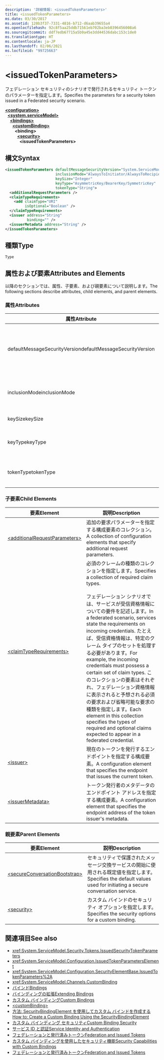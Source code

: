```yaml
---
description: '詳細情報: <issuedTokenParameters>'
title: <issuedTokenParameters>
ms.date: 03/30/2017
ms.assetid: 120b3f37-7331-4816-b712-d6aab39655a4
ms.openlocfilehash: 92c8f5aa25ddb71561eb702ba3eb0396456008a6
ms.sourcegitcommit: ddf7edb67715a5b9a45e3dd44536dabc153c1de0
ms.translationtype: HT
ms.contentlocale: ja-JP
ms.lasthandoff: 02/06/2021
ms.locfileid: "99725663"
---
```

# \<issuedTokenParameters>

<span data-ttu-id="52acc-102">フェデレーション セキュリティのシナリオで発行されるセキュリティ トークンのパラメーターを指定します。</span><span class="sxs-lookup"><span data-stu-id="52acc-102">Specifies the parameters for a security token issued in a Federated security scenario.</span></span>  
  
[**\<configuration>**](../configuration-element.md)\
&nbsp;&nbsp;[**\<system.serviceModel>**](system-servicemodel.md)\
&nbsp;&nbsp;&nbsp;&nbsp;[**\<bindings>**](bindings.md)\
&nbsp;&nbsp;&nbsp;&nbsp;&nbsp;&nbsp;[**\<customBinding>**](custombinding.md)\
&nbsp;&nbsp;&nbsp;&nbsp;&nbsp;&nbsp;&nbsp;&nbsp;**\<binding>**\
&nbsp;&nbsp;&nbsp;&nbsp;&nbsp;&nbsp;&nbsp;&nbsp;&nbsp;&nbsp;[**\<security>**](security-of-custombinding.md)\
&nbsp;&nbsp;&nbsp;&nbsp;&nbsp;&nbsp;&nbsp;&nbsp;&nbsp;&nbsp;&nbsp;&nbsp;**\<issuedTokenParameters>**  
  
## <a name="syntax"></a><span data-ttu-id="52acc-103">構文</span><span class="sxs-lookup"><span data-stu-id="52acc-103">Syntax</span></span>  
  
```xml  
<issuedTokenParameters defaultMessageSecurityVersion="System.ServiceModel.MessageSecurityVersion"
                       inclusionMode="AlwaysToInitiator/AlwaysToRecipient/Never/Once"
                       keySize="Integer"
                       keyType="AsymmetricKey/BearerKey/SymmetricKey"
                       tokenType="String">
  <additionalRequestParameters />
  <claimTypeRequirements>
    <add claimType="URI"
         isOptional="Boolean" />
  </claimTypeRequirements>
  <issuer address="String"
          binding="" />
  <issuerMetadata address="String" />
</issuedTokenParameters>
```  
  
## <a name="type"></a><span data-ttu-id="52acc-104">種類</span><span class="sxs-lookup"><span data-stu-id="52acc-104">Type</span></span>  

 `Type`  
  
## <a name="attributes-and-elements"></a><span data-ttu-id="52acc-105">属性および要素</span><span class="sxs-lookup"><span data-stu-id="52acc-105">Attributes and Elements</span></span>  

 <span data-ttu-id="52acc-106">以降のセクションでは、属性、子要素、および親要素について説明します。</span><span class="sxs-lookup"><span data-stu-id="52acc-106">The following sections describe attributes, child elements, and parent elements.</span></span>  
  
### <a name="attributes"></a><span data-ttu-id="52acc-107">属性</span><span class="sxs-lookup"><span data-stu-id="52acc-107">Attributes</span></span>  
  
|<span data-ttu-id="52acc-108">属性</span><span class="sxs-lookup"><span data-stu-id="52acc-108">Attribute</span></span>|<span data-ttu-id="52acc-109">説明</span><span class="sxs-lookup"><span data-stu-id="52acc-109">Description</span></span>|  
|---------------|-----------------|  
|<span data-ttu-id="52acc-110">defaultMessageSecurityVersion</span><span class="sxs-lookup"><span data-stu-id="52acc-110">defaultMessageSecurityVersion</span></span>|<span data-ttu-id="52acc-111">バインドでサポートする必要があるセキュリティ仕様 (WS-Security、WS-Trust、WS-Secure Conversation、および WS-Security Policy) のバージョンを指定します。</span><span class="sxs-lookup"><span data-stu-id="52acc-111">Specifies the versions of the security specifications, (WS-Security, WS-Trust, WS-Secure Conversation and WS-Security Policy) that must be supported by the binding.</span></span> <span data-ttu-id="52acc-112">この値は、<xref:System.ServiceModel.MessageSecurityVersion> 型です。</span><span class="sxs-lookup"><span data-stu-id="52acc-112">This value is of type <xref:System.ServiceModel.MessageSecurityVersion>.</span></span>|  
|<span data-ttu-id="52acc-113">inclusionMode</span><span class="sxs-lookup"><span data-stu-id="52acc-113">inclusionMode</span></span>|<span data-ttu-id="52acc-114">トークン包含要件を指定します。</span><span class="sxs-lookup"><span data-stu-id="52acc-114">Specifies the token inclusion requirements.</span></span> <span data-ttu-id="52acc-115">この属性は <xref:System.ServiceModel.Security.Tokens.SecurityTokenInclusionMode> 型です。</span><span class="sxs-lookup"><span data-stu-id="52acc-115">This attribute is of type <xref:System.ServiceModel.Security.Tokens.SecurityTokenInclusionMode>.</span></span>|  
|<span data-ttu-id="52acc-116">keySize</span><span class="sxs-lookup"><span data-stu-id="52acc-116">keySize</span></span>|<span data-ttu-id="52acc-117">トークン キー サイズを指定する整数。</span><span class="sxs-lookup"><span data-stu-id="52acc-117">An integer that specifies the token key size.</span></span> <span data-ttu-id="52acc-118">既定値は 256 です。</span><span class="sxs-lookup"><span data-stu-id="52acc-118">The default value is 256.</span></span>|  
|<span data-ttu-id="52acc-119">keyType</span><span class="sxs-lookup"><span data-stu-id="52acc-119">keyType</span></span>|<span data-ttu-id="52acc-120">キーの型を指定する <xref:System.IdentityModel.Tokens.SecurityKeyType> の有効な値。</span><span class="sxs-lookup"><span data-stu-id="52acc-120">A valid value of <xref:System.IdentityModel.Tokens.SecurityKeyType> that specifies the key type.</span></span> <span data-ttu-id="52acc-121">既定では、 `SymmetricKey`です。</span><span class="sxs-lookup"><span data-stu-id="52acc-121">The default is `SymmetricKey`.</span></span>|  
|<span data-ttu-id="52acc-122">tokenType</span><span class="sxs-lookup"><span data-stu-id="52acc-122">tokenType</span></span>|<span data-ttu-id="52acc-123">トークンの種類を指定する文字列。</span><span class="sxs-lookup"><span data-stu-id="52acc-123">A string that specifies the token type.</span></span> <span data-ttu-id="52acc-124">既定値は "http://docs.oasis-open.org/wss/oasis-wss-saml-token-profile-1.1#SAML" です。</span><span class="sxs-lookup"><span data-stu-id="52acc-124">The default is "http://docs.oasis-open.org/wss/oasis-wss-saml-token-profile-1.1#SAML".</span></span>|  
  
### <a name="child-elements"></a><span data-ttu-id="52acc-125">子要素</span><span class="sxs-lookup"><span data-stu-id="52acc-125">Child Elements</span></span>  
  
|<span data-ttu-id="52acc-126">要素</span><span class="sxs-lookup"><span data-stu-id="52acc-126">Element</span></span>|<span data-ttu-id="52acc-127">説明</span><span class="sxs-lookup"><span data-stu-id="52acc-127">Description</span></span>|  
|-------------|-----------------|  
|[\<additionalRequestParameters>](additionalrequestparameters-element.md)|<span data-ttu-id="52acc-128">追加の要求パラメーターを指定する構成要素のコレクション。</span><span class="sxs-lookup"><span data-stu-id="52acc-128">A collection of configuration elements that specify additional request parameters.</span></span>|  
|[\<claimTypeRequirements>](claimtyperequirements-element.md)|<span data-ttu-id="52acc-129">必須のクレームの種類のコレクションを指定します。</span><span class="sxs-lookup"><span data-stu-id="52acc-129">Specifies a collection of required claim types.</span></span><br /><br /> <span data-ttu-id="52acc-130">フェデレーション シナリオでは、サービスが受信資格情報についての要件を記述します。</span><span class="sxs-lookup"><span data-stu-id="52acc-130">In a federated scenario, services state the requirements on incoming credentials.</span></span> <span data-ttu-id="52acc-131">たとえば、受信資格情報は、特定のクレーム タイプのセットを処理する必要があります。</span><span class="sxs-lookup"><span data-stu-id="52acc-131">For example, the incoming credentials must possess a certain set of claim types.</span></span> <span data-ttu-id="52acc-132">このコレクションの要素はそれぞれ、フェデレーション資格情報に表示されると予想される必須の要求および省略可能な要求の種類を指定します。</span><span class="sxs-lookup"><span data-stu-id="52acc-132">Each element in this collection specifies the types of required and optional claims expected to appear in a federated credential.</span></span>|  
|[\<issuer>](issuer-of-issuedtokenparameters.md)|<span data-ttu-id="52acc-133">現在のトークンを発行するエンドポイントを指定する構成要素。</span><span class="sxs-lookup"><span data-stu-id="52acc-133">A configuration element that specifies the endpoint that issues the current token.</span></span>|  
|[\<issuerMetadata>](issuermetadata-of-issuedtokenparameters.md)|<span data-ttu-id="52acc-134">トークン発行者のメタデータのエンドポイント アドレスを指定する構成要素。</span><span class="sxs-lookup"><span data-stu-id="52acc-134">A configuration element that specifies the endpoint address of the token issuer's metadata.</span></span>|  
  
### <a name="parent-elements"></a><span data-ttu-id="52acc-135">親要素</span><span class="sxs-lookup"><span data-stu-id="52acc-135">Parent Elements</span></span>  
  
|<span data-ttu-id="52acc-136">要素</span><span class="sxs-lookup"><span data-stu-id="52acc-136">Element</span></span>|<span data-ttu-id="52acc-137">説明</span><span class="sxs-lookup"><span data-stu-id="52acc-137">Description</span></span>|  
|-------------|-----------------|  
|[\<secureConversationBootstrap>](secureconversationbootstrap.md)|<span data-ttu-id="52acc-138">セキュリティで保護されたメッセージ交換サービスの開始に使用される既定値を指定します。</span><span class="sxs-lookup"><span data-stu-id="52acc-138">Specifies the default values used for initiating a secure conversation service.</span></span>|  
|[\<security>](security-of-custombinding.md)|<span data-ttu-id="52acc-139">カスタム バインドのセキュリティ オプションを指定します。</span><span class="sxs-lookup"><span data-stu-id="52acc-139">Specifies the security options for a custom binding.</span></span>|  
  
## <a name="see-also"></a><span data-ttu-id="52acc-140">関連項目</span><span class="sxs-lookup"><span data-stu-id="52acc-140">See also</span></span>

- <xref:System.ServiceModel.Security.Tokens.IssuedSecurityTokenParameters>
- <xref:System.ServiceModel.Configuration.IssuedTokenParametersElement>
- <xref:System.ServiceModel.Configuration.SecurityElementBase.IssuedTokenParameters%2A>
- <xref:System.ServiceModel.Channels.CustomBinding>
- [<span data-ttu-id="52acc-141">バインド</span><span class="sxs-lookup"><span data-stu-id="52acc-141">Bindings</span></span>](../../../wcf/bindings.md)
- [<span data-ttu-id="52acc-142">バインディングの拡張</span><span class="sxs-lookup"><span data-stu-id="52acc-142">Extending Bindings</span></span>](../../../wcf/extending/extending-bindings.md)
- [<span data-ttu-id="52acc-143">カスタム バインディング</span><span class="sxs-lookup"><span data-stu-id="52acc-143">Custom Bindings</span></span>](../../../wcf/extending/custom-bindings.md)
- [\<customBinding>](custombinding.md)
- [<span data-ttu-id="52acc-144">方法: SecurityBindingElement を使用してカスタム バインドを作成する</span><span class="sxs-lookup"><span data-stu-id="52acc-144">How to: Create a Custom Binding Using the SecurityBindingElement</span></span>](../../../wcf/feature-details/how-to-create-a-custom-binding-using-the-securitybindingelement.md)
- [<span data-ttu-id="52acc-145">カスタム バインディング セキュリティ</span><span class="sxs-lookup"><span data-stu-id="52acc-145">Custom Binding Security</span></span>](../../../wcf/samples/custom-binding-security.md)
- [<span data-ttu-id="52acc-146">サービス ID と認証</span><span class="sxs-lookup"><span data-stu-id="52acc-146">Service Identity and Authentication</span></span>](../../../wcf/feature-details/service-identity-and-authentication.md)
- [<span data-ttu-id="52acc-147">フェデレーションと発行済みトークン</span><span class="sxs-lookup"><span data-stu-id="52acc-147">Federation and Issued Tokens</span></span>](../../../wcf/feature-details/federation-and-issued-tokens.md)
- [<span data-ttu-id="52acc-148">カスタム バインディングを使用したセキュリティ機能</span><span class="sxs-lookup"><span data-stu-id="52acc-148">Security Capabilities with Custom Bindings</span></span>](../../../wcf/feature-details/security-capabilities-with-custom-bindings.md)
- [<span data-ttu-id="52acc-149">フェデレーションと発行済みトークン</span><span class="sxs-lookup"><span data-stu-id="52acc-149">Federation and Issued Tokens</span></span>](../../../wcf/feature-details/federation-and-issued-tokens.md)
